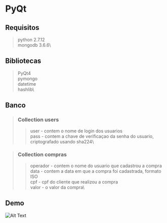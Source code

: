 # PyQt

## Requisitos
>python 2.7.12\
>mongodb 3.6.6\

## Bibliotecas
>PyQt4\
>pymongo\
>datetime\
>hashlib\

## Banco
> ### Collection users
>> user - contem o nome de login dos usuarios\
>> pass - contem a chave de verificaçao da senha do usuario, criptografado usando sha224\

> ### Collection compras
>> operador - contem o nome do usuario que cadastrou a compra\
>> data - contem a data em que a compra foi cadastrada, formato ISO\
>> cpf - cpf do cliente que realizou a compra\
>> valor - o valor da compra\

## Demo

![Alt Text](https://github.com/miguelcecci/PyQt/blob/master/demo.gif)
